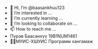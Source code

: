 - 👋 Hi, I’m @baasankhuu123
- 👀 I’m interested in ...
- 🌱 I’m currently learning ...
- 💞️ I’m looking to collaborate on ...
- 📫 How to reach me ...
- Пүрэв Баасанхүү 19B1NUM1461
- 🧑‍🎓МУИС-ХШУИС Программ хангамaж
<!---
baasankhuu123/baasankhuu123 is a ✨ special ✨ repository because its `README.md` (this file) appears on your GitHub profile.
You can click the Preview link to take a look at your changes.
--->

